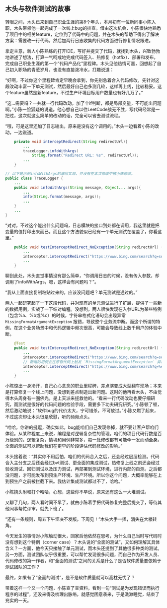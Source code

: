 ## 木头与软件测试的故事

转眼之间，木头已来到自己职业生涯的第8个年头，本月初有一位新同事小陈入职，木头带领他一起完成了一次线上bug的排查。借由这次机会，小陈很快地熟悉了项目中的相关feature，定位到了代码中的问题，并在木头的帮助下得出了解决方案：需要改一行代码，然后加两行日志收集的代码方面进行修复情况跟进。

拿定主意，新人小陈熟练的打开IDE，写好并提交了代码，就找到木头，兴致勃勃地讲述了想法，打算一气呵成地完成代码签入、热修复（hotfix）、部署和发布，完成自己职业生涯的第一个“代码产品化”里程碑。木头见他热情可嘉，回想起了自己初入职场的青葱岁月，也没有直接泼冷水，打趣说道：

“好啊，不过你这个里程碑肯定早晚会拿到，你先别急着合入代码修改，先针对这段改动丰富一下单元测试，然后最好自己也多测几轮，这样再上线，比较稳妥。这个feature虽然是新feature，不过生产环境目标用户数量也有好几万了。”

“这...需要吗？一共就一行代码改动，加了个if判断，都是局部变量，不可能出问题啊。”小陈一脸狐疑的说道。他心想自己以往LeetCode战无不胜，写代码经常是一把过，这次就这么简单的改动的话，完全可以省去测试流程。

“哦，可是这里还加了日志输出，原来是没有这个调用的。”木头一边看着小陈的改动，一边说道。

```java
    private void interceptRedirect(String redirectUrl){
        ...
        traceLogger.infoWithArgs(
            String.format("Redirect URL: %s", redirectUrl));
        ...
    }
```

```java
// 以下是示例infoWithArgs的底层实现，并没有在本次修改中被小陈修改。
public class TraceLogger {
    ...
    public void infoWithArgs(String message, Object... args){
        ...
        info(String.format(message, args));
        ...
    }
    ...
}
```

“对对，不过这个能出什么问题吗，日志模块的接口到处都在调用，我这里就是把变量的值打印出来而已。而且这个方法貌似已经有一个单元测试在覆盖了，你看这里。”

```java
    public void testInterceptRedirect_NoException(String redirectUrl) {
        ...
        interceptor.interceptRedirect("https://www.bing.com/search?q=software+testing");
        ...
    }
```

聊到此处，木头直觉事情没有那么简单，“你调用日志的时候，没有传入参数，却调用了infoWithArgs，嗯，这样会有问题吗？”。

“我从上面直接复制粘贴过来的，应该没问题吧？单元测试是通过的。”

两人一起研究起了一下这段代码，并对现有的单元测试进行了扩展，提供了一些新的数据用例，实战了一下结对编程。没想到，两人很快发现在入参URL为某些特例（包含%a、%b或%c）的时候，字符串格式化语句会出现异常 `MissingFormatArgumentException` 报错，导致整个业务流中断。而这个所谓的特例，在这个业务场景中和代码逻辑中频次很高，可能会导致线上数千用户的体验中断。

```java
    @Test
    public void testInterceptRedirect_NoException(String redirectUrl) {
        ...
        interceptor.interceptRedirect("https://www.bing.com/search?q=software+testing");
        // 新增的用例会在原有代码上触发 `MissingFormatArgumentException` 异常
        interceptor.interceptRedirect("https://www.bing.com/search?q=%e5%be%ae%e8%bd%af%e4%b8%ad%e5%9b%bd");
        ...
    }
```

小陈惊出一身冷汗，自己心心念念的职业里程碑，差点演变成大型翻车现场；本来是打算修复一个线上问题，没想到差点制造出新问题。这时的他再看木头，不由觉得木头周身有一圈佛光，是上天派来拯救他的。“看来一行代码改动也要仔细研究，而测试是很好的代码问题的检验手段，需要多下功夫研究研究。”小陈顿了顿，然后激动地说：“软件bug的代价太大，宁可错杀，不可放过。”小陈又燃了起来，不过这次却让木头很是欣慰，听的频频点头。

“哈哈，你讲的挺逗，确实如此，bug能咱们自己发现修掉，就不要让客户帮咱们体验。从某种程度上来说，编程是对逻辑复杂性的管理。咱们的项目代码行数是百万级别的，逻辑复杂，情境和用例非常多，每一处修改都有可能牵一发而动全身。全面的测试可以帮助我们在更早的阶段评估代码修改的影响。”

木头接着说：“其实你不用后怕，咱们的代码合入之后，还会经过层层检测。代码合入主分支之后还会经过bvt测试、更全面的集成测试，热修复上线之前还会经过验收测试、回归测试以及压力测试，再部署到测试环境，进行内部的自测。之后都没问题，才可能发布到预生产环境、生产环境。所以你这个问题，大概率能够在上到预生产之前被拦截下来。我估计集成测试都过不了，哈哈。”

小陈挠头附和打个哈哈，心想，这些你不早说，原来还有这么一大堆测试。

又聊了几句，两人看时间不早了，就由小陈着手把代码修复完整后提交了，等待其他同事帮忙评审，就先下班了。

“还有一条规则，周五下午坚决不发版。下周见！”木头大手一挥，消失在大楼转角。

今天发生的事情对小陈触动很大，回家后他依然在思考，为什么自己当时写代码时没有想到这个特例（corner case）？木头说的“全面的测试”，又如何理解其具体含义？一方面，他今天只接触了单元测试，而木头还提到了其他很多种类的测试。另一方面，测试团队似乎很重要，可以帮忙发现很多问题，而自己作为开发人员、代码修改的第一作者，和“全面的测试”之间的关系是什么？是否软件质量要依赖于测试团队的工作？

最终，如果有了“全面的测试”，是不是软件质量就可以高枕无忧了？

带着这样一个又一个问题，小陈查了查资料，看到一句“测试是为发现错误而执行程序的过程”，还没来得及梳理出脉络，就感觉困意袭来，于是洗漱睡觉，结束了充实的一天。

